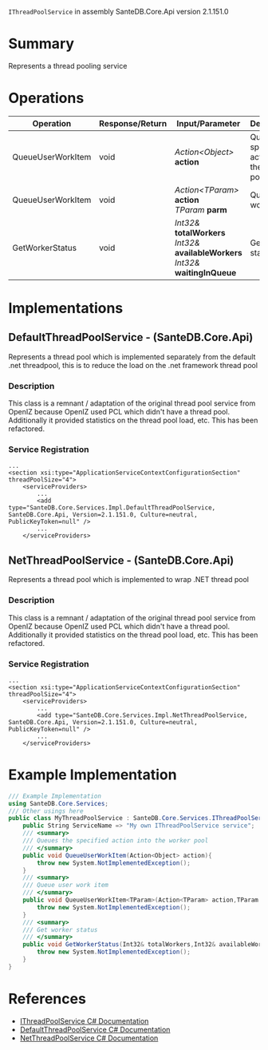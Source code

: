 `IThreadPoolService` in assembly SanteDB.Core.Api version 2.1.151.0

# Summary
Represents a thread pooling service

# Operations

|Operation|Response/Return|Input/Parameter|Description|
|-|-|-|-|
|QueueUserWorkItem|void|*Action&lt;Object>* **action**|Queues the specified action into the worker pool|
|QueueUserWorkItem|void|*Action&lt;TParam>* **action**<br/>*TParam* **parm**|Queue user work item|
|GetWorkerStatus|void|*Int32&* **totalWorkers**<br/>*Int32&* **availableWorkers**<br/>*Int32&* **waitingInQueue**|Get worker status|

# Implementations


## DefaultThreadPoolService - (SanteDB.Core.Api)
Represents a thread pool which is implemented separately from the default .net
            threadpool, this is to reduce the load on the .net framework thread pool
### Description
This class is a remnant / adaptation of the original thread pool service from OpenIZ because OpenIZ used PCL which
            didn't have a thread pool. Additionally it provided statistics on the thread pool load, etc. This has been
            refactored.

### Service Registration
```markup
...
<section xsi:type="ApplicationServiceContextConfigurationSection" threadPoolSize="4">
	<serviceProviders>
		...
		<add type="SanteDB.Core.Services.Impl.DefaultThreadPoolService, SanteDB.Core.Api, Version=2.1.151.0, Culture=neutral, PublicKeyToken=null" />
		...
	</serviceProviders>
```

## NetThreadPoolService - (SanteDB.Core.Api)
Represents a thread pool which is implemented to wrap .NET thread pool
### Description
This class is a remnant / adaptation of the original thread pool service from OpenIZ because OpenIZ used PCL which
            didn't have a thread pool. Additionally it provided statistics on the thread pool load, etc. This has been
            refactored.

### Service Registration
```markup
...
<section xsi:type="ApplicationServiceContextConfigurationSection" threadPoolSize="4">
	<serviceProviders>
		...
		<add type="SanteDB.Core.Services.Impl.NetThreadPoolService, SanteDB.Core.Api, Version=2.1.151.0, Culture=neutral, PublicKeyToken=null" />
		...
	</serviceProviders>
```
# Example Implementation
```csharp
/// Example Implementation
using SanteDB.Core.Services;
/// Other usings here
public class MyThreadPoolService : SanteDB.Core.Services.IThreadPoolService { 
	public String ServiceName => "My own IThreadPoolService service";
	/// <summary>
	/// Queues the specified action into the worker pool
	/// </summary>
	public void QueueUserWorkItem(Action<Object> action){
		throw new System.NotImplementedException();
	}
	/// <summary>
	/// Queue user work item
	/// </summary>
	public void QueueUserWorkItem<TParam>(Action<TParam> action,TParam parm){
		throw new System.NotImplementedException();
	}
	/// <summary>
	/// Get worker status
	/// </summary>
	public void GetWorkerStatus(Int32& totalWorkers,Int32& availableWorkers,Int32& waitingInQueue){
		throw new System.NotImplementedException();
	}
}
```

# References

* [IThreadPoolService C# Documentation](http://santesuite.org/assets/doc/net/html/T_SanteDB_Core_Services_IThreadPoolService.htm)
* [DefaultThreadPoolService C# Documentation](http://santesuite.org/assets/doc/net/html/T_SanteDB_Core_Services_Impl_DefaultThreadPoolService.htm)
* [NetThreadPoolService C# Documentation](http://santesuite.org/assets/doc/net/html/T_SanteDB_Core_Services_Impl_NetThreadPoolService.htm)
